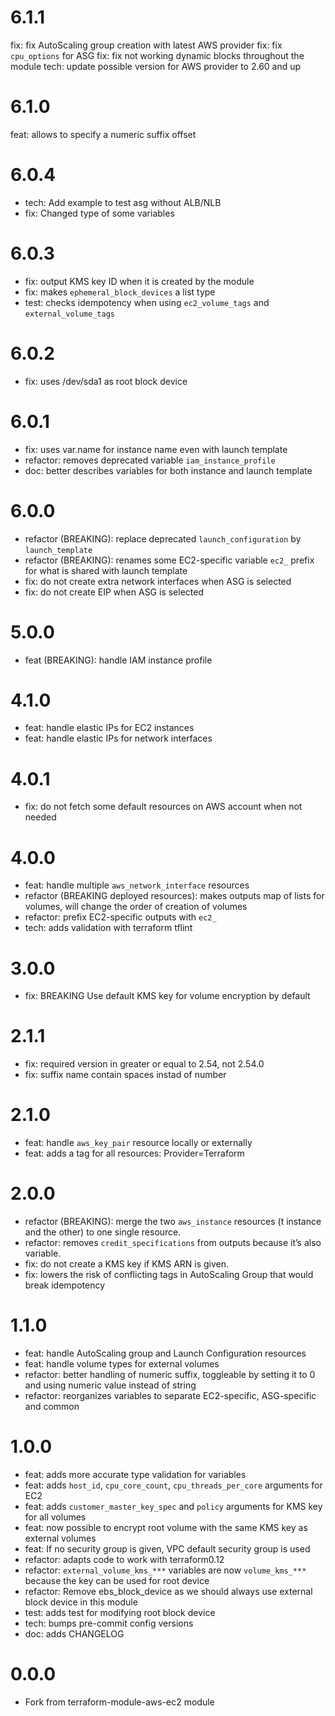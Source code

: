 6.1.1
=====

fix: fix AutoScaling group creation with latest AWS provider
fix: fix `cpu_options` for ASG
fix: fix not working dynamic blocks throughout the module
tech: update possible version for AWS provider to 2.60 and up

6.1.0
=====

feat: allows to specify a numeric suffix offset

6.0.4
=====

* tech: Add example to test asg without ALB/NLB
* fix: Changed type of some variables

6.0.3
=====

* fix: output KMS key ID when it is created by the module
* fix: makes `ephemeral_block_devices` a list type
* test: checks idempotency when using `ec2_volume_tags` and `external_volume_tags`

6.0.2
=====

* fix: uses /dev/sda1 as root block device

6.0.1
=====

* fix: uses var.name for instance name even with launch template
* refactor: removes deprecated variable `iam_instance_profile`
* doc: better describes variables for both instance and launch template

6.0.0
=====

* refactor (BREAKING): replace deprecated `launch_configuration` by `launch_template`
* refactor (BREAKING): renames some EC2-specific variable `ec2_` prefix for what is shared with launch template
* fix: do not create extra network interfaces when ASG is selected
* fix: do not create EIP when ASG is selected

5.0.0
=====

* feat (BREAKING): handle IAM instance profile

4.1.0
=====

* feat: handle elastic IPs for EC2 instances
* feat: handle elastic IPs for network interfaces

4.0.1
=====

* fix: do not fetch some default resources on AWS account when not needed

4.0.0
=====

* feat: handle multiple `aws_network_interface` resources
* refactor (BREAKING deployed resources): makes outputs map of lists for volumes, will change the order of creation of volumes
* refactor: prefix EC2-specific outputs with `ec2_`
* tech: adds validation with terraform tflint

3.0.0
=====

* fix: BREAKING Use default KMS key for volume encryption by default

2.1.1
=====

* fix: required version in greater or equal to 2.54, not 2.54.0
* fix: suffix name contain spaces instad of number

2.1.0
=======

* feat: handle `aws_key_pair` resource locally or externally
* feat: adds a tag for all resources: Provider=Terraform

2.0.0
=======

* refactor (BREAKING): merge the two `aws_instance` resources (t instance and the other) to one single resource.
* refactor: removes `credit_specifications` from outputs because it’s also variable.
* fix: do not create a KMS key if KMS ARN is given.
* fix: lowers the risk of conflicting tags in AutoScaling Group that would break idempotency

1.1.0
=======

* feat: handle AutoScaling group and Launch Configuration resources
* feat: handle volume types for external volumes
* refactor: better handling of numeric suffix, toggleable by setting it to 0 and using numeric value instead of string
* refactor: reorganizes variables to separate EC2-specific, ASG-specific and common

1.0.0
=======

* feat: adds more accurate type validation for variables
* feat: adds `host_id`, `cpu_core_count`, `cpu_threads_per_core` arguments for EC2
* feat: adds `customer_master_key_spec` and `policy` arguments for KMS key for all volumes
* feat: now possible to encrypt root volume with the same KMS key as external volumes
* feat: If no security group is given, VPC default security group is used
* refactor: adapts code to work with terraform0.12
* refactor: `external_volume_kms_***` variables are now `volume_kms_***` because the key can be used for root device
* refactor: Remove ebs_block_device as we should always use external block device in this module
* test: adds test for modifying root block device
* tech: bumps pre-commit config versions
* doc: adds CHANGELOG

0.0.0
=======

* Fork from terraform-module-aws-ec2 module
